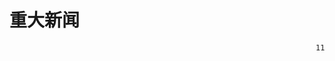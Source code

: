 <style media="screen, print">
        @font-face {
            font-family: "Unifont";
            src: url("/unifont-14.0.01.woff2");
        }

        body {font-family: "Unifont"}
    </style>

# 重大新闻



<marquee direction="left" scrollamount="18">`111`</marquee>



<!-- # 今日作业 -->



<!-- [作业](/HomeWorkList/hmwk241009.jpg) -->
